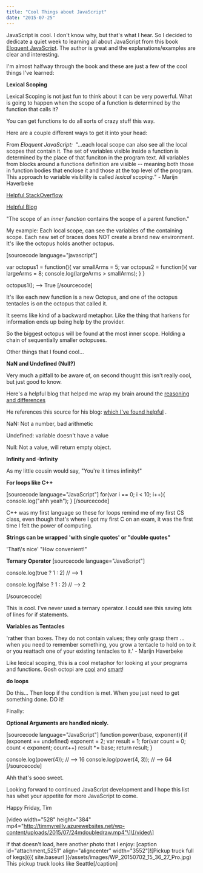 ```yaml
---
title: "Cool Things about JavaScript"
date: "2015-07-25"
---
```


JavaScript is cool. I don't know why, but that's what I hear. So I decided to dedicate a quiet week to learning all about JavaScript from this book [Eloquent JavaScript](http://eloquentjavascript.net/). The author is great and the explanations/examples are clear and interesting.

I'm almost halfway through the book and these are just a few of the cool things I've learned:

**Lexical Scoping**

Lexical Scoping is not just fun to think about it can be very powerful. What is going to happen when the scope of a function is determined by the function that calls it?

You can get functions to do all sorts of crazy stuff this way.

Here are a couple different ways to get it into your head:

From _Eloquent JavaScript:_  "...each local scope can also see all the local scopes that contain it. The set of variables visible inside a function is determined by the place of that funciton in the program text. All variables from blocks around a functions definition are visible -- meaning both those in function bodies that enclose it and those at the top level of the program. This approach to variable visibility is called _lexical scoping._" - Marijn Haverbeke

[Helpful StackOverflow](http://stackoverflow.com/questions/1047454/what-is-lexical-scope)

[Helpful Blog](http://pierrespring.com/2010/05/11/function-scope-and-lexical-scoping/)

"The scope of an _inner function_ contains the scope of a parent function."

My example: Each local scope, can see the variables of the containing scope. Each new set of braces does NOT create a brand new environment. It's like the octopus holds another octopus.

\[sourcecode language="javascript"\]

var octopus1 = function(){ var smallArms = 5; var octopus2 = function(){ var largeArms = 8; console.log(largeArms > smallArms); } }

octopus1(); --> True \[/sourcecode\]

It's like each new function is a new Octopus, and one of the octopus tentacles is on the octopus that called it.

It seems like kind of a backward metaphor. Like the thing that harkens for information ends up being help by the provider.

So the biggest octopus will be found at the most inner scope. Holding a chain of sequentially smaller octopuses.

Other things that I found cool...

**NaN and Undefined (Null?)**

Very much a pitfall to be aware of, on second thought this isn't really cool, but just good to know.

Here's a helpful blog that helped me wrap my brain around the [reasoning and differences](http://www.mapbender.org/JavaScript_pitfalls:_null%2C_false%2C_undefined%2C_NaN)

He references this source for his blog: [which I've found helpful](http://www.hunlock.com/blogs/Essential_Javascript_--_A_Javascript_Tutorial) .

NaN: Not a number, bad arithmetic

Undefined: variable doesn't have a value

Null: Not a value, will return empty object.

**Infinity and -Infinity**

As my little cousin would say, "You're it times infinity!"

**For loops like C++**

\[sourcecode language="JavaScript"\] for(var i == 0; i < 10; i++){ console.log("ahh yeah"); } \[/sourcecode\]

C++ was my first language so these for loops remind me of my first CS class, even though that's where I got my first C on an exam, it was the first time I felt the power of computing.

**Strings can be wrapped 'with single quotes' or "double quotes"**

'That\\'s nice' "How convenient!"

**Ternary Operator** \[sourcecode language="JavaScript"\]

console.log(true ? 1 : 2) // --> 1

console.log(false ? 1 : 2) // --> 2

\[/sourcecode\]

This is cool. I've never used a ternary operator. I could see this saving lots of lines for if statements.

**Variables as Tentacles**

'rather than boxes. They do not contain values; they only grasp them … when you need to remember something, you grow a tentacle to hold on to it or you reattach one of your existing tentacles to it.' - Marijn Haverbeke

Like lexical scoping, this is a cool metaphor for looking at your programs and functions. Gosh octopi are [cool](http://media.giphy.com/media/NbeduiwpZhTNu/giphy.gif) and [smart](https://en.wikipedia.org/wiki/Octopus)!

**do loops**

Do this… Then loop if the condition is met. When you just need to get something done. DO it!

Finally:

**Optional Arguments are handled nicely.**

\[sourcecode language="JavaScript"\] function power(base, exponent){ if (exponent == undefined) exponent = 2; var result = 1; for(var count = 0; count < exponent; count++) result \*= base; return result; }

console.log(power(4)); // --> 16 console.log(power(4, 3)); // --> 64 \[/sourcecode\]

Ahh that's sooo sweet.

Looking forward to continued JavaScript development and I hope this list has whet your appetite for more JavaScript to come.

Happy Friday, Tim

\[video width="528" height="384" mp4="http://timmyreilly.azurewebsites.net/wp-content/uploads/2015/07/24mdoubledraw.mp4"\]\[/video\]

If that doesn't load, here another photo that I enjoy: \[caption id="attachment\_5251" align="aligncenter" width="3552"\]![Pickup truck full of kegs]({{ site.baseurl }}/assets/images/WP_20150702_15_36_27_Pro.jpg) This pickup truck looks like Seattle\[/caption\]

